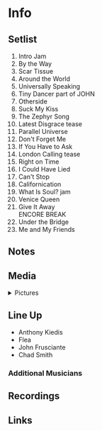 # Info

## Setlist

1. Intro Jam
2. By the Way
3. Scar Tissue
4. Around the World
5. Universally Speaking
6. Tiny Dancer part of JOHN
7. Otherside
8. Suck My Kiss
9. The Zephyr Song
10. Latest Disgrace tease
11. Parallel Universe
12. Don't Forget Me
13. If You Have to Ask
14. London Calling tease
15. Right on Time
16. I Could Have Lied
17. Can't Stop
18. Californication
19. What Is Soul? jam
20. Venice Queen
21. Give It Away
<br> ENCORE BREAK
22. Under the Bridge
23. Me and My Friends

## Notes

## Media 

<details>
  <summary>Pictures</summary>
  <!--<img alt="Setlist" title="Setlist" src="_.jpg" height="200" />
  <img alt="Ticket" title="Ticket" src="_.jpg" height="200" />
  <img alt="Flyer" title="Flyer" src="_.jpg" height="200" />
  <img alt="Clipping" title="Clipping" src="_.jpg" height="200" />-->
</details>

## Line Up

* Anthony Kiedis
* Flea
* John Frusciante
* Chad Smith

### Additional Musicians

## Recordings

## Links
